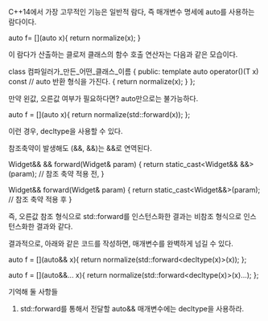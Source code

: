 C++14에서 가장 고무적인 기능은 일반적 람다, 즉 매개변수 명세에 auto를 사용하는 람다이다.

auto f= [](auto x){ return normalize(x); }

이 람다가 산출하는 클로저 클래스의 함수 호출 연산자는 다음과 같은 모습이다.

class 컴파일러가_만든_어떤_클래스_이름 {
public:
    template <typename T>
    auto operator()(T x) const  // auto 반환 형식을 가진다.
    { return normalize(x); }
};

만약 왼값, 오른값 여부가 필요하다면? auto만으로는 불가능하다.

auto f = [](auto x){ return normalize(std::forward<???>(x)); };

이런 경우, decltype을 사용할 수 있다.

참조축약이 발생해도 (&&, &&)는 &&로 연역된다.

Widget&& && forward(Widget& param) {
    return static_cast<Widget&& &&>(param);  // 참조 축약 적용 전,
}

Widget&& forward(Widget& param) {
    return static_cast<Widget&&>(param);  // 참조 축약 적용 후
}

즉, 오른값 참조 형식으로 std::forward를 인스턴스화한 결과는 비참조 형식으로 인스턴스화한 결과와 같다.

결과적으로, 아래와 같은 코드를 작성하면, 매개변수를 완벽하게 넘길 수 있다.

auto f = [](auto&& x){ return normalize(std::forward<decltype(x)>(x)); };

auto f = [](auto&&... x){ return normalize(std::forward<decltype(x)>(x)...); };


기억해 둘 사항들
1) std::forward를 통해서 전달할 auto&& 매개변수에는 decltype을 사용하라.
